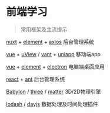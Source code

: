 # 前端学习

> 常用框架及主流提示

[nuxt](https://www.nuxtjs.cn/) + [element](https://element.eleme.cn/#/zh-CN/component/installation) + [axios](http://www.axios-js.com/zh-cn/docs/) 后台管理系统

[vue](https://cn.vuejs.org/v2/guide/) + [uView](https://www.uviewui.com/components/intro.html) / [vant](https://vant-contrib.gitee.io/vant/#/zh-CN/home) + [uniapp](https://uniapp.dcloud.io/) 移动端app

[vue](https://cn.vuejs.org/v2/guide/) + [element](https://element.eleme.cn/#/zh-CN/component/installation) + [electron](https://www.electronjs.org/zh/docs/latest) 电脑端桌面应用

[react](https://react.docschina.org/) + [ant](https://ant.design/docs/react/introduce-cn) 后台管理系统

[Babylon](https://www.babylonjs.com/) / [three](http://www.webgl3d.cn/threejs/docs/) / [matter](https://brm.io/matter-js/demo/#stack) 3D/2D物理引擎

[lodash](https://www.lodashjs.com/) / [dayjs](https://dayjs.fenxianglu.cn/) 数据处理及时间处理插件